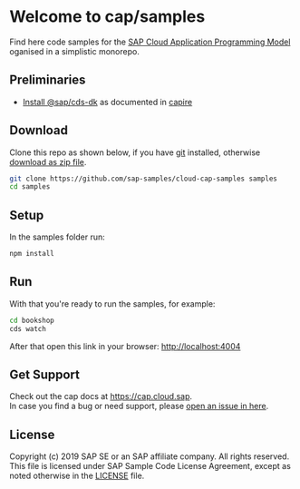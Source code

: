 # Welcome to cap/samples

Find here code samples for the [SAP Cloud Application Programming Model](https://cap.cloud.sap) oganised in a simplistic monorepo.

## Preliminaries

- [Install @sap/cds-dk](https://cap.cloud.sap/docs/get-started/) as documented in [capire](https://cap.cloud.sap)


## Download

Clone this repo as shown below, if you have [git](https://git-scm.com/downloads) installed,
otherwise [download as zip file](archive/master.zip).

```sh
git clone https://github.com/sap-samples/cloud-cap-samples samples
cd samples
```

## Setup

In the samples folder run:
```sh
npm install
```

## Run

With that you're ready to run the samples, for example:
```sh
cd bookshop
cds watch
```

After that open this link in your browser: <http://localhost:4004>


## Get Support

Check out the cap docs at https://cap.cloud.sap. <br>
In case you find a bug or need support, please [open an issue in here](https://github.com/SAP-samples/cloud-cap-samples/issues/new).


## License

Copyright (c) 2019 SAP SE or an SAP affiliate company. All rights reserved. This file is licensed under SAP Sample Code License Agreement, except as noted otherwise in the [LICENSE](/LICENSE) file.
